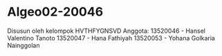 # Algeo02-20046

Disusun oleh kelompok HVTHFYGNSVD
Anggota:
13520046 - Hansel Valentino Tanoto
13520047 - Hana Fathiyah
13520053 - Yohana Golkaria Nainggolan
